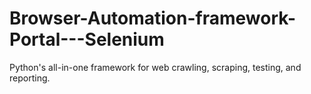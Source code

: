 # Browser-Automation-framework-Portal---Selenium
Python's all-in-one framework for web crawling, scraping, testing, and reporting.
